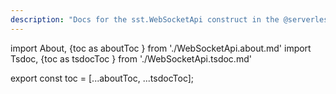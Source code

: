 ```yaml
---
description: "Docs for the sst.WebSocketApi construct in the @serverless-stack/resources package"
---
```

import About, {toc as aboutToc } from './WebSocketApi.about.md'
import Tsdoc, {toc as tsdocToc } from './WebSocketApi.tsdoc.md'

<About />
<Tsdoc />

export const toc = [...aboutToc, ...tsdocToc];